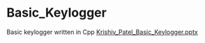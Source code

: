 # Basic_Keylogger
Basic keylogger written in Cpp
[Krishiv_Patel_Basic_Keylogger.pptx](https://github.com/krishivpatel/basic_keylogger/files/9025218/Krishiv_Patel_Basic_Keylogger.pptx)
